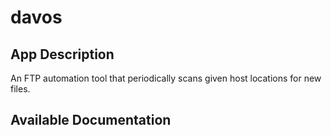 # davos

## App Description

An FTP automation tool that periodically scans given host locations for new files.

## Available Documentation

